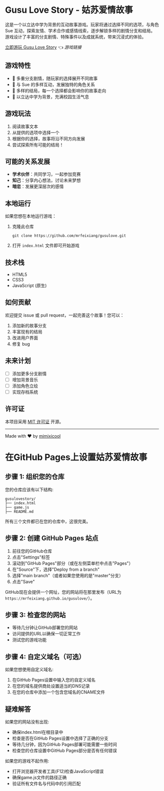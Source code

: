 # Gusu Love Story - 姑苏爱情故事

这是一个以立达中学为背景的互动故事游戏。玩家将通过选择不同的选项，与角色 Sue 互动，探索友情、学术合作或感情线索，逐步解锁多样的剧情分支和结局。游戏设计了丰富的分支剧情、特殊事件以及成就系统，带来沉浸式的体验。

[立即游玩 Gusu Love Story](https://mrfeixiang.github.io/gusulove/) 👈 *游戏链接*

## 游戏特性

- 🌟 多重分支剧情，随玩家的选择展开不同故事
- 👭 与 Sue 的多样互动，发展独特的角色关系
- 🎯 多样的结局，每一个选择都会影响你的故事走向
- 🏫 以立达中学为背景，充满校园生活气息

## 游戏玩法

1. 阅读故事文本
2. 从提供的选项中选择一个
3. 根据你的选择，故事将沿不同方向发展
4. 尝试探索所有可能的结局！

## 可能的关系发展

- **学术伙伴**：共同学习，一起参加竞赛
- **知己**：分享内心想法，讨论未来梦想
- **暗恋**：发展更深层次的感情

## 本地运行

如果您想在本地运行游戏：

1. 克隆此仓库
   ```
   git clone https://github.com/mrfeixiang/gusulove.git
   ```

2. 打开 `index.html` 文件即可开始游戏

## 技术栈

- HTML5
- CSS3
- JavaScript (原生)

## 如何贡献

欢迎提交 issue 或 pull request，一起完善这个故事！您可以：

1. 添加新的故事分支
2. 丰富现有的结局
3. 改进用户界面
4. 修复 bug

## 未来计划

- [ ] 添加更多分支剧情
- [ ] 增加背景音乐
- [ ] 添加角色立绘
- [ ] 实现存档系统

## 许可证

本项目采用 [MIT 许可证](https://opensource.org/licenses/MIT) 开源。

---

Made with ❤️ by [mimixicool](https://github.com/mrfeixiang)

# 在GitHub Pages上设置姑苏爱情故事

## 步骤 1: 组织您的仓库

您的仓库应该有以下结构:
```
gusulovestory/
├── index.html
├── game.js
├── README.md
```

所有三个文件都已在您的仓库中，这很完美。

## 步骤 2: 创建 GitHub Pages 站点

1. 前往您的GitHub仓库
2. 点击"Settings"标签
3. 滚动到"GitHub Pages"部分（或在左侧菜单栏中点击"Pages"）
4. 在"Source"下，选择"Deploy from a branch"
5. 选择"main branch"（或者如果您使用的是"master"分支）
6. 点击"Save"

GitHub现在会提供一个网址，您的网站将在那里发布（URL为`https://mrfeixiang.github.io/gusulove/`）。

## 步骤 3: 检查您的网站

- 等待几分钟让GitHub部署您的网站
- 访问提供的URL以确保一切正常工作
- 测试您的游戏功能

## 步骤 4: 自定义域名（可选）

如果您想使用自定义域名:
1. 在GitHub Pages设置中输入您的自定义域名
2. 在您的域名提供商处设置适当的DNS记录
3. 在您的仓库中添加一个包含您域名的CNAME文件

## 疑难解答

如果您的网站没有出现:
- 确保index.html在根目录中
- 检查是否在GitHub Pages设置中选择了正确的分支
- 等待几分钟，因为GitHub Pages部署可能需要一些时间
- 检查您的仓库设置中GitHub Pages部分是否有任何错误

如果您的游戏不起作用:
- 打开浏览器开发者工具(F12)检查JavaScript错误
- 确保game.js文件的路径正确
- 验证所有文件名与代码中的引用匹配
